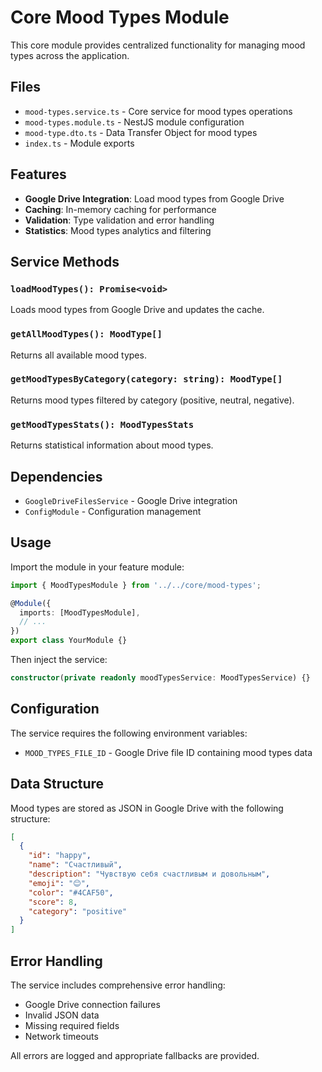 # Core Mood Types Module

This core module provides centralized functionality for managing mood types across the application.

## Files

- `mood-types.service.ts` - Core service for mood types operations
- `mood-types.module.ts` - NestJS module configuration
- `mood-type.dto.ts` - Data Transfer Object for mood types
- `index.ts` - Module exports

## Features

- **Google Drive Integration**: Load mood types from Google Drive
- **Caching**: In-memory caching for performance
- **Validation**: Type validation and error handling
- **Statistics**: Mood types analytics and filtering

## Service Methods

### `loadMoodTypes(): Promise<void>`
Loads mood types from Google Drive and updates the cache.

### `getAllMoodTypes(): MoodType[]`
Returns all available mood types.

### `getMoodTypesByCategory(category: string): MoodType[]`
Returns mood types filtered by category (positive, neutral, negative).

### `getMoodTypesStats(): MoodTypesStats`
Returns statistical information about mood types.

## Dependencies

- `GoogleDriveFilesService` - Google Drive integration
- `ConfigModule` - Configuration management

## Usage

Import the module in your feature module:

```typescript
import { MoodTypesModule } from '../../core/mood-types';

@Module({
  imports: [MoodTypesModule],
  // ...
})
export class YourModule {}
```

Then inject the service:

```typescript
constructor(private readonly moodTypesService: MoodTypesService) {}
```

## Configuration

The service requires the following environment variables:
- `MOOD_TYPES_FILE_ID` - Google Drive file ID containing mood types data

## Data Structure

Mood types are stored as JSON in Google Drive with the following structure:

```json
[
  {
    "id": "happy",
    "name": "Счастливый",
    "description": "Чувствую себя счастливым и довольным",
    "emoji": "😊",
    "color": "#4CAF50",
    "score": 8,
    "category": "positive"
  }
]
```

## Error Handling

The service includes comprehensive error handling:
- Google Drive connection failures
- Invalid JSON data
- Missing required fields
- Network timeouts

All errors are logged and appropriate fallbacks are provided.
